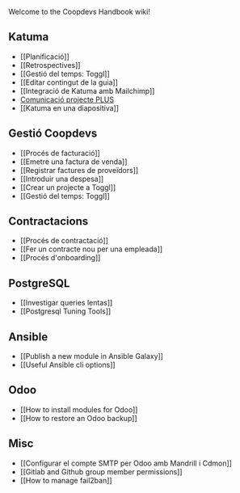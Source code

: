 Welcome to the Coopdevs Handbook wiki!

## Katuma

* [[Planificació]]
* [[Retrospectives]]
* [[Gestió del temps: Toggl]]
* [[Editar contingut de la guia]]
* [[Integració de Katuma amb Mailchimp]]
* [Comunicació projecte PLUS](https://github.com/coopdevs/handbook/wiki/Comunicaci%C3%B3-projecte-PLUS)
* [[Katuma en una diapositiva]]

## Gestió Coopdevs

* [[Procés de facturació]]
* [[Emetre una factura de venda]]
* [[Registrar factures de proveïdors]]
* [[Introduir una despesa]]
* [[Crear un projecte a Toggl]]
* [[Gestió del temps: Toggl]]

## Contractacions
* [[Procés de contractació]]
* [[Fer un contracte nou per una empleada]]
* [[Procés d'onboarding]]

## PostgreSQL

* [[Investigar queries lentas]]
* [[Postgresql Tuning Tools]]

## Ansible

* [[Publish a new module in Ansible Galaxy]]
* [[Useful Ansible cli options]]

## Odoo

* [[How to install modules for Odoo]]
* [[How to restore an Odoo backup]]

## Misc

* [[Configurar el compte SMTP per Odoo amb Mandrill i Cdmon]]
* [[Gitlab and Github group member permissions]]
* [[How to manage fail2ban]]